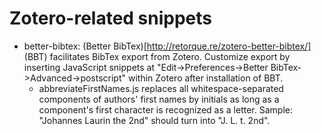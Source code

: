 # Zotero-related snippets

* better-bibtex:
  (Better BibTex)[http://retorque.re/zotero-better-bibtex/] (BBT) facilitates 
  BibTex export from Zotero. Customize export by inserting JavaScript snippets
  at "Edit->Preferences->Better BibTex->Advanced->postscript" within Zotero
  after installation of BBT.
  * abbreviateFirstNames.js replaces all whitespace-separated components of
    authors' first names by initials as long as a component's first character
    is recognized as a letter. Sample: "Johannes Laurin the 2nd" should turn
    into "J. L. t. 2nd".

